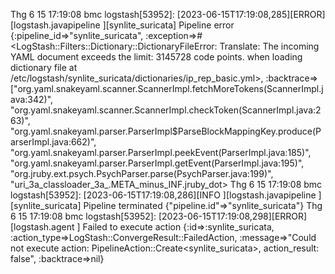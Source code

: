 Thg 6 15 17:19:08 bmc logstash[53952]: [2023-06-15T17:19:08,285][ERROR][logstash.javapipeline    ][synlite_suricata] Pipeline error {:pipeline_id=>"synlite_suricata", :exception=>#<LogStash::Filters::Dictionary::DictionaryFileError: Translate: The incoming YAML document exceeds the limit: 3145728 code points. when loading dictionary file at /etc/logstash/synlite_suricata/dictionaries/ip_rep_basic.yml>, :backtrace=>["org.yaml.snakeyaml.scanner.ScannerImpl.fetchMoreTokens(ScannerImpl.java:342)", "org.yaml.snakeyaml.scanner.ScannerImpl.checkToken(ScannerImpl.java:263)", "org.yaml.snakeyaml.parser.ParserImpl$ParseBlockMappingKey.produce(ParserImpl.java:662)", "org.yaml.snakeyaml.parser.ParserImpl.peekEvent(ParserImpl.java:185)", "org.yaml.snakeyaml.parser.ParserImpl.getEvent(ParserImpl.java:195)", "org.jruby.ext.psych.PsychParser.parse(PsychParser.java:199)", "uri_3a_classloader_3a_.META_minus_INF.jruby_dot>
Thg 6 15 17:19:08 bmc logstash[53952]: [2023-06-15T17:19:08,286][INFO ][logstash.javapipeline    ][synlite_suricata] Pipeline terminated {"pipeline.id"=>"synlite_suricata"}
Thg 6 15 17:19:08 bmc logstash[53952]: [2023-06-15T17:19:08,298][ERROR][logstash.agent           ] Failed to execute action {:id=>:synlite_suricata, :action_type=>LogStash::ConvergeResult::FailedAction, :message=>"Could not execute action: PipelineAction::Create<synlite_suricata>, action_result: false", :backtrace=>nil}

